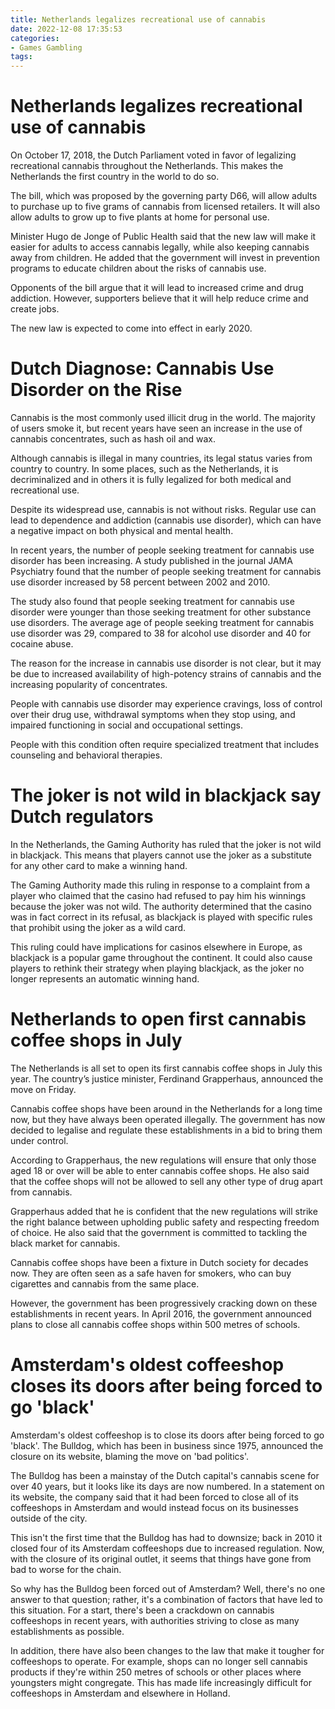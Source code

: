 ```yaml
---
title: Netherlands legalizes recreational use of cannabis
date: 2022-12-08 17:35:53
categories:
- Games Gambling
tags:
---
```



#  Netherlands legalizes recreational use of cannabis

On October 17, 2018, the Dutch Parliament voted in favor of legalizing recreational cannabis throughout the Netherlands. This makes the Netherlands the first country in the world to do so.

The bill, which was proposed by the governing party D66, will allow adults to purchase up to five grams of cannabis from licensed retailers. It will also allow adults to grow up to five plants at home for personal use.

Minister Hugo de Jonge of Public Health said that the new law will make it easier for adults to access cannabis legally, while also keeping cannabis away from children. He added that the government will invest in prevention programs to educate children about the risks of cannabis use.

Opponents of the bill argue that it will lead to increased crime and drug addiction. However, supporters believe that it will help reduce crime and create jobs.

The new law is expected to come into effect in early 2020.

#  Dutch Diagnose: Cannabis Use Disorder on the Rise

Cannabis is the most commonly used illicit drug in the world. The majority of users smoke it, but recent years have seen an increase in the use of cannabis concentrates, such as hash oil and wax.

Although cannabis is illegal in many countries, its legal status varies from country to country. In some places, such as the Netherlands, it is decriminalized and in others it is fully legalized for both medical and recreational use.

Despite its widespread use, cannabis is not without risks. Regular use can lead to dependence and addiction (cannabis use disorder), which can have a negative impact on both physical and mental health.

In recent years, the number of people seeking treatment for cannabis use disorder has been increasing. A study published in the journal JAMA Psychiatry found that the number of people seeking treatment for cannabis use disorder increased by 58 percent between 2002 and 2010.

The study also found that people seeking treatment for cannabis use disorder were younger than those seeking treatment for other substance use disorders. The average age of people seeking treatment for cannabis use disorder was 29, compared to 38 for alcohol use disorder and 40 for cocaine abuse.

The reason for the increase in cannabis use disorder is not clear, but it may be due to increased availability of high-potency strains of cannabis and the increasing popularity of concentrates.

People with cannabis use disorder may experience cravings, loss of control over their drug use, withdrawal symptoms when they stop using, and impaired functioning in social and occupational settings.

People with this condition often require specialized treatment that includes counseling and behavioral therapies.

#  The joker is not wild in blackjack say Dutch regulators

In the Netherlands, the Gaming Authority has ruled that the joker is not wild in blackjack. This means that players cannot use the joker as a substitute for any other card to make a winning hand.

The Gaming Authority made this ruling in response to a complaint from a player who claimed that the casino had refused to pay him his winnings because the joker was not wild. The authority determined that the casino was in fact correct in its refusal, as blackjack is played with specific rules that prohibit using the joker as a wild card.

This ruling could have implications for casinos elsewhere in Europe, as blackjack is a popular game throughout the continent. It could also cause players to rethink their strategy when playing blackjack, as the joker no longer represents an automatic winning hand.

#  Netherlands to open first cannabis coffee shops in July

The Netherlands is all set to open its first cannabis coffee shops in July this year. The country’s justice minister, Ferdinand Grapperhaus, announced the move on Friday.

Cannabis coffee shops have been around in the Netherlands for a long time now, but they have always been operated illegally. The government has now decided to legalise and regulate these establishments in a bid to bring them under control.

According to Grapperhaus, the new regulations will ensure that only those aged 18 or over will be able to enter cannabis coffee shops. He also said that the coffee shops will not be allowed to sell any other type of drug apart from cannabis.

Grapperhaus added that he is confident that the new regulations will strike the right balance between upholding public safety and respecting freedom of choice. He also said that the government is committed to tackling the black market for cannabis.

Cannabis coffee shops have been a fixture in Dutch society for decades now. They are often seen as a safe haven for smokers, who can buy cigarettes and cannabis from the same place.

However, the government has been progressively cracking down on these establishments in recent years. In April 2016, the government announced plans to close all cannabis coffee shops within 500 metres of schools.

#  Amsterdam's oldest coffeeshop closes its doors after being forced to go 'black'

Amsterdam's oldest coffeeshop is to close its doors after being forced to go 'black'. The Bulldog, which has been in business since 1975, announced the closure on its website, blaming the move on 'bad politics'.

The Bulldog has been a mainstay of the Dutch capital's cannabis scene for over 40 years, but it looks like its days are now numbered. In a statement on its website, the company said that it had been forced to close all of its coffeeshops in Amsterdam and would instead focus on its businesses outside of the city.

This isn't the first time that the Bulldog has had to downsize; back in 2010 it closed four of its Amsterdam coffeeshops due to increased regulation. Now, with the closure of its original outlet, it seems that things have gone from bad to worse for the chain.

So why has the Bulldog been forced out of Amsterdam? Well, there's no one answer to that question; rather, it's a combination of factors that have led to this situation. For a start, there's been a crackdown on cannabis coffeeshops in recent years, with authorities striving to close as many establishments as possible.

In addition, there have also been changes to the law that make it tougher for coffeeshops to operate. For example, shops can no longer sell cannabis products if they're within 250 metres of schools or other places where youngsters might congregate. This has made life increasingly difficult for coffeeshops in Amsterdam and elsewhere in Holland.